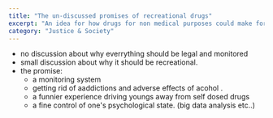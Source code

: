 ```yaml
---
title: "The un-discussed promises of recreational drugs"
excerpt: "An idea for how drugs for non medical purposes could make for a better society"
category: "Justice & Society"
---
```


- no discussion about why everrything should be legal and monitored
- small discussion about why it should be recreational.
- the promise: 
  - a monitoring system
  - getting rid of aaddictions and adverse effects of acohol .
  - a funnier experience driving youngs away from self dosed drugs
  - a fine control of one's psychological state. (big data analysis etc..)